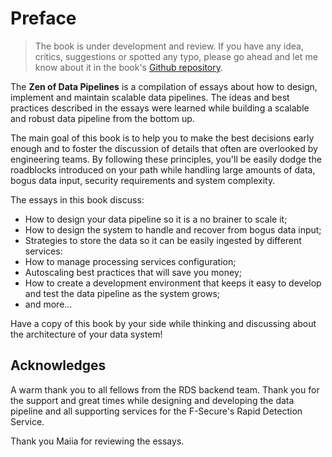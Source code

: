 # Preface

> The book is under development and review. If you have any idea, critics, suggestions or spotted any typo, please go ahead and let me know about it in the book's [Github repository](https://github.com/gpestana/the-zen-of-data-pipelines).


The **Zen of Data Pipelines** is a compilation of essays about how to design, implement and maintain scalable data pipelines. The ideas and best practices described in the essays were learned while building a scalable and robust data pipeline from the bottom up. 

The main goal of this book is to help you to make the best decisions early enough and to foster the discussion of details that often are overlooked by engineering teams. By following these principles, you'll be easily dodge the roadblocks introduced on your path while handling large amounts of data, bogus data input, security requirements and system complexity.


The essays in this book discuss:

 - How to design your data pipeline so it is a no brainer to scale it;
 - How to design the system to handle and recover from bogus data input;
 - Strategies to store the data so it can be easily ingested by different services:
 - How to manage processing services configuration;
 - Autoscaling best practices that will save you money;
 - How to create a development environment that keeps it easy to develop and test the data pipeline as the system grows;
 - and more...


Have a copy of this book by your side while thinking and discussing about the architecture of your data system!



## Acknowledges 

A warm thank you to all fellows from the RDS backend team. Thank you for the support and great times while designing and developing the data pipeline and all supporting services for the F-Secure's Rapid Detection Service.

Thank you Maiia for reviewing the essays.